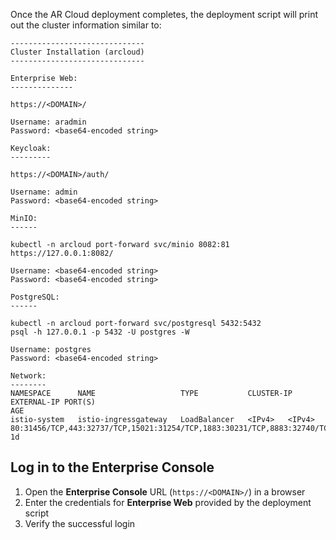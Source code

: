 Once the AR Cloud deployment completes, the deployment script will print out the cluster information similar to:

```shell showLineNumbers
------------------------------
Cluster Installation (arcloud)
------------------------------

Enterprise Web:
--------------

https://<DOMAIN>/

Username: aradmin
Password: <base64-encoded string>

Keycloak:
---------

https://<DOMAIN>/auth/

Username: admin
Password: <base64-encoded string>

MinIO:
------

kubectl -n arcloud port-forward svc/minio 8082:81
https://127.0.0.1:8082/

Username: <base64-encoded string>
Password: <base64-encoded string>

PostgreSQL:
------

kubectl -n arcloud port-forward svc/postgresql 5432:5432
psql -h 127.0.0.1 -p 5432 -U postgres -W

Username: postgres
Password: <base64-encoded string>

Network:
--------
NAMESPACE      NAME                   TYPE           CLUSTER-IP        EXTERNAL-IP PORT(S)                                                        AGE
istio-system   istio-ingressgateway   LoadBalancer   <IPv4>   <IPv4>   80:31456/TCP,443:32737/TCP,15021:31254/TCP,1883:30231/TCP,8883:32740/TCP    1d
```

## Log in to the Enterprise Console

1. Open the **Enterprise Console** URL (`https://<DOMAIN>/`) in a browser
1. Enter the credentials for **Enterprise Web** provided by the deployment script
1. Verify the successful login

